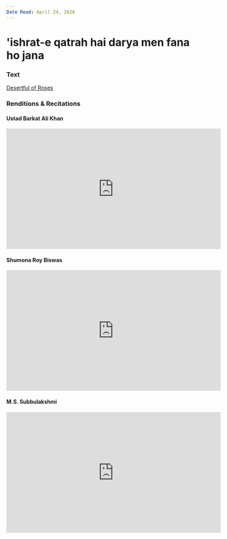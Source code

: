 ```yaml
---
Date Read: April 24, 2020
---
```


# 'ishrat-e qatrah hai darya men fana ho jana

### Text
[Desertful of Roses](http://www.columbia.edu/itc/mealac/pritchett/00ghalib/048/index_048.html)

### Renditions & Recitations

#### Ustad Barkat Ali Khan

<iframe width="560" height="315" src="https://www.youtube.com/embed/UXyVVba5CaM" title="YouTube video player" frameborder="0" allow="accelerometer; autoplay; clipboard-write; encrypted-media; gyroscope; picture-in-picture" allowfullscreen></iframe>

#### Shumona Roy Biswas

<iframe width="560" height="315" src="https://www.youtube.com/embed/GJdUVhYhhuI&t=171s" title="YouTube video player" frameborder="0" allow="accelerometer; autoplay; clipboard-write; encrypted-media; gyroscope; picture-in-picture" allowfullscreen></iframe>

#### M.S. Subbulakshmi

<iframe width="560" height="315" src="https://www.youtube.com/embed/_EbIESRjc2I" title="YouTube video player" frameborder="0" allow="accelerometer; autoplay; clipboard-write; encrypted-media; gyroscope; picture-in-picture" allowfullscreen></iframe>

